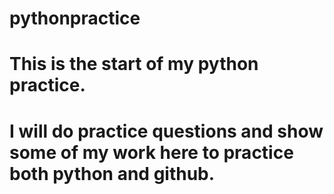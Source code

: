 # pythonpractice

# This is the start of my python practice.
# I will do practice questions and show some of my work here to practice both python and github.
